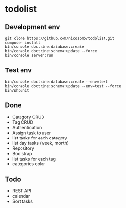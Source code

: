 # todolist

## Development env

```
git clone https://github.com/nicosomb/todolist.git
composer install
bin/console doctrine:database:create
bin/console doctrine:schema:update --force 
bin/console server:run
```

## Test env

```
bin/console doctrine:database:create --env=test
bin/console doctrine:schema:update --env=test --force 
bin/phpunit
```

## Done

* Category CRUD
* Tag CRUD
* Authentication
* Assign task to user
* list tasks for each category
* list day tasks (week, month)
* Repository
* Bootstrap
* list tasks for each tag
* categories color

## Todo

* REST API
* calendar
* Sort tasks